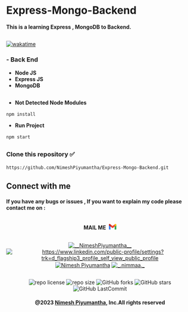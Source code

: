 # Express-Mongo-Backend

**This is a learning Express , MongoDB to Backend.**
##
[![wakatime](https://wakatime.com/badge/user/bde2acba-42bd-46e8-a905-d74c6f260407/project/66a1de5d-c155-4de3-b2af-d210101cb6ba.svg)](https://wakatime.com/badge/user/bde2acba-42bd-46e8-a905-d74c6f260407/project/66a1de5d-c155-4de3-b2af-d210101cb6ba)

### - Back End
- **Node JS**
- **Express JS**
- **MongoDB**

##
- **Not Detected Node Modules**
```
npm install
```

- **Run Project**
```
npm start
```

##

### Clone this repository ✅

```md
https://github.com/NimeshPiyumantha/Express-Mongo-Backend.git
```

## Connect with me

#### If you have any bugs or issues , If you want to explain my code please contact me on :

<div align="center">
 <br><b>MAIL ME</b>&nbsp;
  <a href="mailto:nimeshpiyumantha11@gmail.com">
      <img width="20px" src="https://github.com/NimeshPiyumantha/red-alpha/blob/main/gmail.svg" />
  </a></p>

 </div>

##

<p align="center">
<a href="https://twitter.com/NPiyumantha60"><img align="center" src="https://raw.githubusercontent.com/rahuldkjain/github-profile-readme-generator/master/src/images/icons/Social/twitter.svg" alt="__NimeshPiyumantha__" height="30" width="40" /></a>
<a href="https://www.linkedin.com/in/nimesh-piyumantha-33736a222" target="blank"><img align="center" src="https://raw.githubusercontent.com/rahuldkjain/github-profile-readme-generator/master/src/images/icons/Social/linked-in-alt.svg" alt="https://www.linkedin.com/public-profile/settings?trk=d_flagship3_profile_self_view_public_profile" height="30" width="40" /></a>
<a href="https://www.facebook.com/profile.php?id=100025931563090" target="blank"><img align="center" src="https://raw.githubusercontent.com/rahuldkjain/github-profile-readme-generator/master/src/images/icons/Social/facebook.svg" alt="Nimesh Piyumantha" height="30" width="40" /></a>
<a href="https://www.instagram.com/_.nimmaa._/" target="blank"><img align="center" src="https://raw.githubusercontent.com/rahuldkjain/github-profile-readme-generator/master/src/images/icons/Social/instagram.svg" alt="_.nimmaa._" height="30" width="40" /></a>
</p>

##

<div align="center">

![repo license](https://img.shields.io/github/license/NimeshPiyumantha/Express-Mongo-Backend?&labelColor=black&color=3867d6&style=for-the-badge)
![repo size](https://img.shields.io/github/repo-size/NimeshPiyumantha/Express-Mongo-Backend?label=Repo%20Size&style=for-the-badge&labelColor=black&color=20bf6b)
![GitHub forks](https://img.shields.io/github/forks/NimeshPiyumantha/Express-Mongo-Backend?&labelColor=black&color=0fb9b1&style=for-the-badge)
![GitHub stars](https://img.shields.io/github/stars/NimeshPiyumantha/Express-Mongo-Backend?&labelColor=black&color=f7b731&style=for-the-badge)
![GitHub LastCommit](https://img.shields.io/github/last-commit/NimeshPiyumantha/Express-Mongo-Backend?logo=github&labelColor=black&color=d1d8e0&style=for-the-badge)

</div>

<div align="center">

#### @2023 [Nimesh Piyumantha](https://github.com/NimeshPiyumantha/), Inc.All rights reserved

</div>
